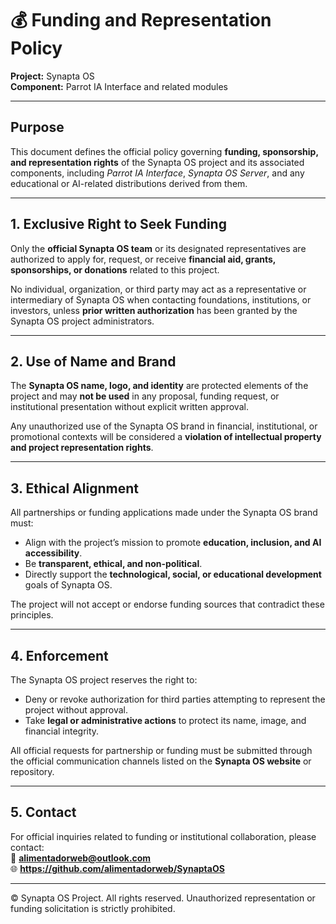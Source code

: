 # 💰 Funding and Representation Policy  
**Project:** Synapta OS  
**Component:** Parrot IA Interface and related modules  

---

## Purpose  
This document defines the official policy governing **funding, sponsorship, and representation rights** of the Synapta OS project and its associated components, including *Parrot IA Interface*, *Synapta OS Server*, and any educational or AI-related distributions derived from them.

---

## 1. Exclusive Right to Seek Funding  
Only the **official Synapta OS team** or its designated representatives are authorized to apply for, request, or receive **financial aid, grants, sponsorships, or donations** related to this project.

No individual, organization, or third party may act as a representative or intermediary of Synapta OS when contacting foundations, institutions, or investors, unless **prior written authorization** has been granted by the Synapta OS project administrators.

---

## 2. Use of Name and Brand  
The **Synapta OS name, logo, and identity** are protected elements of the project and may **not be used** in any proposal, funding request, or institutional presentation without explicit written approval.  

Any unauthorized use of the Synapta OS brand in financial, institutional, or promotional contexts will be considered a **violation of intellectual property and project representation rights**.

---

## 3. Ethical Alignment  
All partnerships or funding applications made under the Synapta OS brand must:
- Align with the project’s mission to promote **education, inclusion, and AI accessibility**.  
- Be **transparent, ethical, and non-political**.  
- Directly support the **technological, social, or educational development** goals of Synapta OS.  

The project will not accept or endorse funding sources that contradict these principles.

---

## 4. Enforcement  
The Synapta OS project reserves the right to:
- Deny or revoke authorization for third parties attempting to represent the project without approval.  
- Take **legal or administrative actions** to protect its name, image, and financial integrity.  

All official requests for partnership or funding must be submitted through the official communication channels listed on the **Synapta OS website** or repository.

---

## 5. Contact  
For official inquiries related to funding or institutional collaboration, please contact:  
📧 **alimentadorweb@outlook.com**  
🌐 **https://github.com/alimentadorweb/SynaptaOS**

---

© Synapta OS Project. All rights reserved. Unauthorized representation or funding solicitation is strictly prohibited.
